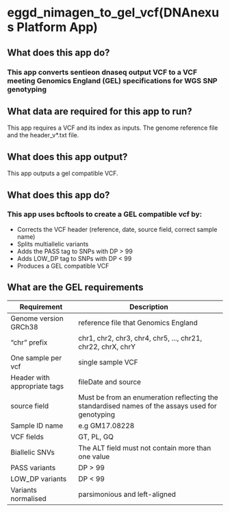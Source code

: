 <!-- dx-header -->
# eggd_nimagen_to_gel_vcf(DNAnexus Platform App)

## What does this app do?
### This app converts sentieon dnaseq output VCF to a VCF meeting Genomics England (GEL) specifications for WGS SNP genotyping

## What data are required for this app to run?
This app requires a VCF and its index as inputs. The genome reference file and the header_v*.txt file.

## What does this app output?
This app outputs a gel compatible VCF.

## What does this app do?
### This app uses bcftools to create a GEL compatible vcf by:
- Corrects the VCF header (reference, date, source field, correct sample name)
- Splits multiallelic variants
- Adds the PASS tag to SNPs with DP > 99
- Adds LOW_DP tag to SNPs with DP < 99
- Produces a GEL compatible VCF

## What are the GEL requirements

|  Requirement 	| Description  	|
|---	|---	|
|Genome version GRCh38       |reference file that Genomics England |
|“chr” prefix   |chr1, chr2, chr3, chr4, chr5, ..., chr21, chr22, chrX, chrY|
|One sample per vcf|single sample VCF|
|Header with appropriate tags|fileDate and source|
|source field          |Must be from an enumeration reflecting the standardised names of the assays used for genotyping|
|Sample ID name	|e.g GM17.08228|
|VCF fields      |GT, PL, GQ|
|Biallelic SNVs           |The ALT field must not contain more than one value|
|PASS variants  |DP > 99|
|LOW_DP variants           |DP < 99|
|Variants normalised             |parsimonious and left-aligned|
